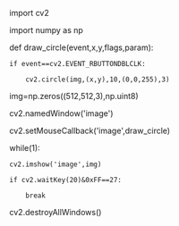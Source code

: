 import cv2

import numpy as np

def draw_circle(event,x,y,flags,param):

    if event==cv2.EVENT_RBUTTONDBLCLK:
    
        cv2.circle(img,(x,y),10,(0,0,255),3)
        
img=np.zeros((512,512,3),np.uint8)

cv2.namedWindow('image')

cv2.setMouseCallback('image',draw_circle)

while(1):

    cv2.imshow('image',img)
    
    if cv2.waitKey(20)&0xFF==27:
    
        break
        
cv2.destroyAllWindows()
